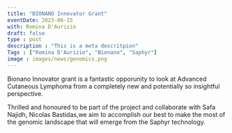 ```yaml
---
title: "BIONANO Innovator Grant"
eventDate: 2023-06-15
with: Romina D'Aurizio
draft: false
type : post
description : "This is a meta descritpion"
Tags : ["Romina D'Aurizio", "Bionano", "Saphyr"] 
image : images/news/genomics.png 
---
```


Bionano Innovator grant is a fantastic opporunity to look at Advanced Cutaneous Lymphoma from a completely new and potentially so insightful perspective.

Thrilled and honoured to be part of the project and collaborate with Safa Najidh, Nicolas Bastidas,we aim to accomplish our best to make the most of the genomic landscape that will emerge from the Saphyr technology.

